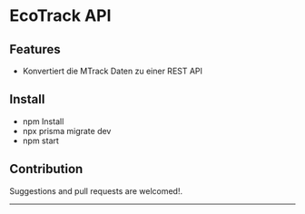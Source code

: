# EcoTrack API

## Features

- Konvertiert die MTrack Daten zu einer REST API

## Install

- npm Install
- npx prisma migrate dev
- npm start

## Contribution

Suggestions and pull requests are welcomed!.

---
